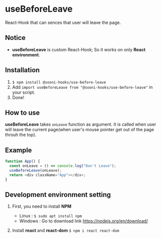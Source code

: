 # useBeforeLeave
React-Hook that can sences that user will leave the page.

## Notice
- **useBeforeLeave** is custom React-Hook; So it works on only **React environment**.

## Installation
1. `$ npm install @sooni-hooks/use-before-leave`
2. Add `import useBeforeLeave from "@sooni-hooks/use-before-leave"` in your script.
3. Done!

## How to use
**useBeforeLeave** takes `onLeave` function as argument. It is called when user will leave the current page(when user's mouse pointer get out of the page throuh the top).

## Example
```js
function App() {
  const onLeave = () => console.log("Don't Leave");
  useBeforeLeave(onLeave);
  return <div className="App"></div>;
}
```

## Development environment setting

1. First, you need to install **NPM**
   - Linux : `$ sudo apt install npm`
   - Windows : Go to download link https://nodejs.org/en/download/

2. Install **react** and **react-dom**
   `$ npm i react react-dom`